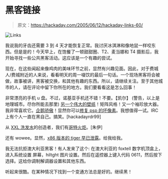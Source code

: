 # 黑客链接

> 原文：<https://hackaday.com/2005/06/12/hackaday-links-60/>

![Links](img/ea5c80ec0c82122e7fcf5f79a5227bd9.png)

我说我的牙齿还需要 3 到 4 天才能恢复正常。我讨厌冰淇淋和像地鼠一样咬东西。但是是的！今天早上，在饱餐了一顿甜甜圈、T2、麦当娜和 T4 摄影后，我开始寻找一些公共黑客活动。这应该是一个有趣的尝试。

现在，在这些闻起来像鸡肉的美味环节之前，显然有兴趣见面。因此，对于费城人/费城附近的人来说，看看明天的周一啜饮的最后一句话。一个现场黑客将会被做，故事被讲，黑客被交换，和其他有趣的东西。所以，请继续关注。至于其他城市的人，请在评论中留下你所在的地方。我们要看看这是怎么回事！

非常漂亮的手机 u 盘。不过，诺基亚手机还不错！不要。【凯尔】
(警告，以上是地理城市。尽你所能去那里)
[另一个伟大的壁纸](http://www.weblogsinc.com/commimg/5720595415083584.JPG)！矩阵风格！又一个袖珍放大器。我非常喜欢它。[企鹅骄傲](http://www.simonsays.com/assets/isbn/0689862571/C_0689862571.jpg)！显然你可以[修复 psp 的坏像素](http://www.psp-vault.com/Article168.psp)。我想值得一试。IRC 上有个人一直在黑自己。搞笑。[hackadayrdr99]

从 [XXL 洗发水](http://hackaday.com/entry/1234000423046383/)的创造者，我们有[哥特火炬](http://www.emanator.demon.co.uk/bigclive/torch.htm)。[朱伊]

还有 wowee。显然，[x86 版本的 tiger 早已泄露](http://macdailynews.com/index.php/weblog/comments/6012/)。给我给我。

我无法抗拒澳大利亚黑客！有人发来了这个:
在澳大利亚的 foxtell 数字机顶盒上，进入系统设置
屏幕，hiltght 图片设置。然后在遥控器上键入代码 0611，然后按下
选择。这给你调制解调器设置和其他东西。

听起来很酷。在某种情况下找到一个变通方法总是好的。继续黑！